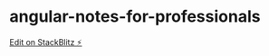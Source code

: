 # angular-notes-for-professionals

[Edit on StackBlitz ⚡️](https://stackblitz.com/edit/angular-notes-for-professionals)
